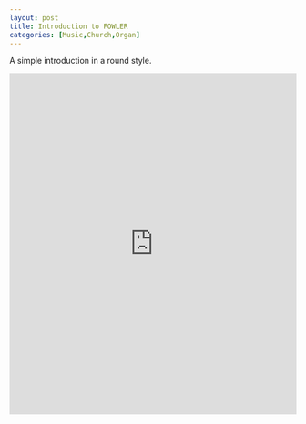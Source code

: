 ```yaml
---
layout: post
title: Introduction to FOWLER
categories: [Music,Church,Organ]
---
```


A simple introduction in a round style.

<iframe width="100%" height="600" src="https://musescore.com/user/19506/scores/5204734/embed" frameborder="0" allowfullscreen allow="autoplay; fullscreen"></iframe>
